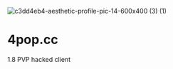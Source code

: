 ![c3dd4eb4-aesthetic-profile-pic-14-600x400 (3) (1)](https://user-images.githubusercontent.com/83054442/116732060-236c3680-aa1d-11eb-921e-4076f13a3a2a.jpg)
# 4pop.cc
1.8 PVP hacked client
